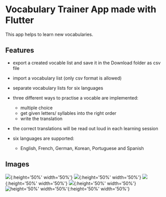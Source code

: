 # Vocabulary Trainer App made with Flutter

This app helps to learn new vocabularies.

## Features

- export a created vocable list and save it in the Download folder as csv file
- import a vocabulary list (only csv format is allowed)
- separate vocabulary lists for six languages

- three different ways to practise a vocable are implemented:
  - multiple choice
  - get given letters/ syllables into the right order
  - write the translation
- the correct translations will be read out loud in each learning session
- six languages are supported:
  - English, French, German, Korean, Portuguese and Spanish

## Images

![](https://user-images.githubusercontent.com/46397845/85545649-6ea70300-b61c-11ea-8384-35412a3e19ff.png){:height='50%' width='50%'}
![](https://user-images.githubusercontent.com/46397845/85545657-7070c680-b61c-11ea-8277-a1a5aba1bea4.png){:height='50%' width='50%'}
![](https://user-images.githubusercontent.com/46397845/85545694-78c90180-b61c-11ea-93d1-22814e581240.png){:height='50%' width='50%'}
![](https://user-images.githubusercontent.com/46397845/85545699-79fa2e80-b61c-11ea-84ec-707541274d60.png){:height='50%' width='50%'}
![height='50%' width='50%'](https://user-images.githubusercontent.com/46397845/85545705-7b2b5b80-b61c-11ea-9a72-b6287af66cf2.png){:height='50%' width='50%'}
